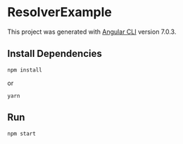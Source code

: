 # ResolverExample

This project was generated with [Angular CLI](https://github.com/angular/angular-cli) version 7.0.3.

## Install Dependencies
```
npm install
```

or

```
yarn
```

## Run 
```
npm start
```
